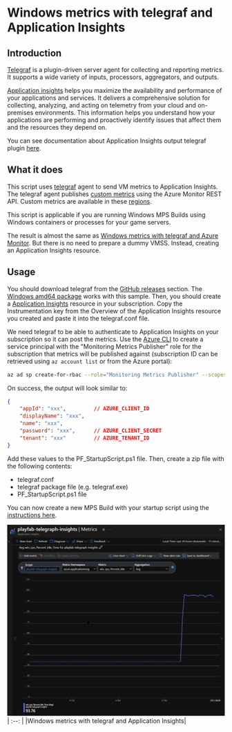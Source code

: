 # Windows metrics with telegraf and Application Insights

## Introduction

[Telegraf](https://github.com/influxdata/telegraf) is a plugin-driven server agent for collecting and reporting metrics. It supports a wide variety of inputs, processors, aggregators, and outputs. 

[Application insights](https://learn.microsoft.com/en-us/azure/azure-monitor/app/app-insights-overview) helps you maximize the availability and performance of your applications and services. It delivers a comprehensive solution for collecting, analyzing, and acting on telemetry from your cloud and on-premises environments. This information helps you understand how your applications are performing and proactively identify issues that affect them and the resources they depend on.

You can see documentation about Application Insights output telegraf plugin [here](https://github.com/influxdata/telegraf/blob/master/plugins/outputs/application_insights/README.md).

## What it does

This script uses [telegraf](https://www.influxdata.com/time-series-platform/telegraf/) agent to send VM metrics to Application Insights. The telegraf agent publishes [custom metrics](https://docs.microsoft.com/en-us/azure/azure-monitor/platform/metrics-custom-overview) using the Azure Monitor REST API. Custom metrics are available in these [regions](https://docs.microsoft.com/en-us/azure/azure-monitor/platform/metrics-custom-overview#supported-regions).

This script is applicable if you are running Windows MPS Builds using Windows containers or processes for your game servers.

The result is almost the same as [Windows metrics with telegraf and Azure Monitor](../windows_metrics_telegraf_azuremonitor/README.md).
But there is no need to prepare a dummy VMSS.
Instead, creating an Application Insights resource.

## Usage

You should download telegraf from the [GitHub releases](https://github.com/influxdata/telegraf/releases) section. The [Windows amd64 package](https://dl.influxdata.com/telegraf/releases/telegraf-1.24.4_windows_amd64.zip) works with this sample.
Then, you should create a [Application Insights](https://learn.microsoft.com/en-us/azure/azure-monitor/app/app-insights-overview) resource in your subscription.
Copy the Instrumentation key from the Overview of the Application Insights resource you created and paste it into the telegraf.conf file.


We need telegraf to be able to authenticate to Application Insights on your subscription so it can post the metrics. Use the [Azure CLI](https://docs.microsoft.com/en-us/cli/azure/) to create a service principal with the "Monitoring Metrics Publisher" role for the subscription that metrics will be published against (subscription ID can be retrieved using `az account list` or from the Azure portal):

```bash
az ad sp create-for-rbac --role="Monitoring Metrics Publisher" --scopes="/subscriptions/<replace-with-subscription-id>"
```

On success, the output will look similar to:

```json
{
    "appId": "xxx",         // AZURE_CLIENT_ID
    "displayName": "xxx",
    "name": "xxx",
    "password": "xxx",      // AZURE_CLIENT_SECRET
    "tenant": "xxx"         // AZURE_TENANT_ID
}
```

Add these values to the PF_StartupScript.ps1 file. Then, create a zip file with the following contents:

- telegraf.conf
- telegraf package file (e.g. telegraf.exe)
- PF_StartupScript.ps1 file

You can now create a new MPS Build with your startup script using the [instructions here](https://learn.microsoft.com/en-us/gaming/playfab/features/multiplayer/servers/vmstartupscript).

![Windows metrics with telegraf and Application Insights](../media/windows_metrics_telegraf_applicationinsights.png)
| :--: |
|Windows metrics with telegraf and Application Insights|
